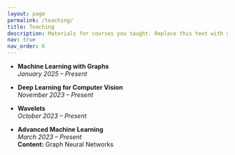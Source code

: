```yaml
---
layout: page
permalink: /teaching/
title: Teaching
description: Materials for courses you taught. Replace this text with your description.
nav: true
nav_order: 6
---
```


- **Machine Learning with Graphs**  
  *January 2025 – Present*

- **Deep Learning for Computer Vision**  
  *November 2023 – Present*

- **Wavelets**  
  *October 2023 – Present*

- **Advanced Machine Learning**  
  *March 2023 – Present*  
  **Content:** Graph Neural Networks